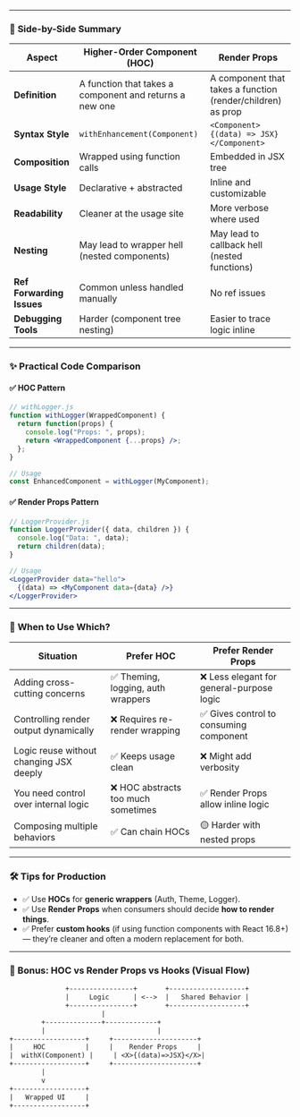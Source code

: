 
---

### 🔁 **Side-by-Side Summary**

| Aspect                  | **Higher-Order Component (HOC)**                              | **Render Props**                                            |
|-------------------------|---------------------------------------------------------------|-------------------------------------------------------------|
| **Definition**          | A function that takes a component and returns a new one       | A component that takes a function (render/children) as prop |
| **Syntax Style**        | `withEnhancement(Component)`                                  | `<Component>{(data) => JSX}</Component>`                    |
| **Composition**         | Wrapped using function calls                                  | Embedded in JSX tree                                        |
| **Usage Style**         | Declarative + abstracted                                      | Inline and customizable                                    |
| **Readability**         | Cleaner at the usage site                                     | More verbose where used                                    |
| **Nesting**             | May lead to wrapper hell (nested components)                  | May lead to callback hell (nested functions)               |
| **Ref Forwarding Issues** | Common unless handled manually                              | No ref issues                                               |
| **Debugging Tools**     | Harder (component tree nesting)                               | Easier to trace logic inline                                |

---

### ✨ **Practical Code Comparison**

#### ✅ HOC Pattern

```jsx
// withLogger.js
function withLogger(WrappedComponent) {
  return function(props) {
    console.log("Props: ", props);
    return <WrappedComponent {...props} />;
  };
}

// Usage
const EnhancedComponent = withLogger(MyComponent);
```

#### ✅ Render Props Pattern

```jsx
// LoggerProvider.js
function LoggerProvider({ data, children }) {
  console.log("Data: ", data);
  return children(data);
}

// Usage
<LoggerProvider data="hello">
  {(data) => <MyComponent data={data} />}
</LoggerProvider>
```

---

### 🤔 **When to Use Which?**

| Situation                                 | Prefer HOC                              | Prefer Render Props                        |
|------------------------------------------|------------------------------------------|--------------------------------------------|
| Adding cross-cutting concerns            | ✅ Theming, logging, auth wrappers       | ❌ Less elegant for general-purpose logic  |
| Controlling render output dynamically    | ❌ Requires re-render wrapping           | ✅ Gives control to consuming component    |
| Logic reuse without changing JSX deeply  | ✅ Keeps usage clean                     | ❌ Might add verbosity                     |
| You need control over internal logic     | ❌ HOC abstracts too much sometimes      | ✅ Render Props allow inline logic         |
| Composing multiple behaviors             | ✅ Can chain HOCs                        | 🟡 Harder with nested props                |

---

### 🛠️ **Tips for Production**

- ✅ Use **HOCs** for **generic wrappers** (Auth, Theme, Logger).
- ✅ Use **Render Props** when consumers should decide **how to render things**.
- ✅ Prefer **custom hooks** (if using function components with React 16.8+) — they’re cleaner and often a modern replacement for both.

---

### 🧪 Bonus: HOC vs Render Props vs Hooks (Visual Flow)

```txt
              +----------------+       +-------------------+
              |     Logic      | <-->  |   Shared Behavior |
              +----------------+       +-------------------+
                       |
        +--------------+-------------+
        |                            |
+------------------+     +---------------------+
|     HOC          |     |    Render Props     |
|  withX(Component) |     | <X>{(data)=>JSX}</X>|
+------------------+     +---------------------+
        |
        v
+------------------+
|   Wrapped UI     |
+------------------+
```

